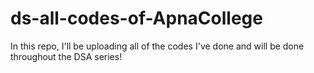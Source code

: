 # ds-all-codes-of-ApnaCollege
In this repo, I'll be uploading all of the codes I've done and will be done throughout the DSA series!
